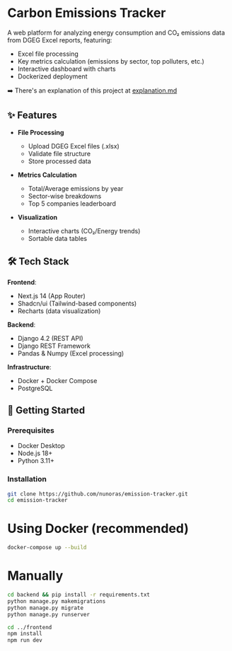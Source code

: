 # Carbon Emissions Tracker
A web platform for analyzing energy consumption and CO₂ emissions data from DGEG Excel reports, featuring:
- Excel file processing
- Key metrics calculation (emissions by sector, top polluters, etc.)
- Interactive dashboard with charts
- Dockerized deployment

➡️ There's an explanation of this project at [explanation.md](explanation.md)

## ✨ Features

- **File Processing**
  - Upload DGEG Excel files (.xlsx)
  - Validate file structure
  - Store processed data

- **Metrics Calculation**
  - Total/Average emissions by year
  - Sector-wise breakdowns
  - Top 5 companies leaderboard

- **Visualization**
  - Interactive charts (CO₂/Energy trends)
  - Sortable data tables

## 🛠️ Tech Stack

**Frontend**:
- Next.js 14 (App Router)
- Shadcn/ui (Tailwind-based components)
- Recharts (data visualization)

**Backend**:
- Django 4.2 (REST API)
- Django REST Framework
- Pandas & Numpy (Excel processing)

**Infrastructure**:
- Docker + Docker Compose
- PostgreSQL

## 🚀 Getting Started

### Prerequisites
- Docker Desktop
- Node.js 18+
- Python 3.11+

### Installation
```bash
git clone https://github.com/nunoras/emission-tracker.git
cd emission-tracker
```

# Using Docker (recommended)
```bash
docker-compose up --build
```

# Manually
```bash
cd backend && pip install -r requirements.txt
python manage.py makemigrations
python manage.py migrate
python manage.py runserver

cd ../frontend
npm install
npm run dev
```
